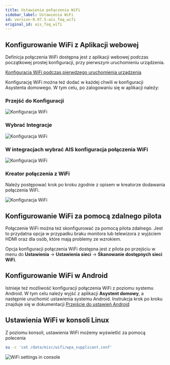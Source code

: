 ```yaml
---
title: Ustawienia połączenia WiFi
sidebar_label: Ustawienia WiFi
id: version-0.97.5-ais_faq_wifi
original_id: ais_faq_wifi
---
```



## Konfigurowanie WiFi z Aplikacji webowej

Definicja połączenia WiFi dostępna jest z aplikacji webowej podczas początkowej prostej konfiguracji, przy pierwszym uruchomieniu urządzenia.

[Konfiguracja WiFi podczas pierwdzego uruchomienia urządzenia](/AIS-docs/docs/en/ais_bramka_first_run.html#konfiguracja-wifi)

Konfigurację WiFi można też dodać w każdej chwili w konfiguracji Asystenta domowego.
W tym celu, po zalogowaniu się w aplikacji należy:

### Przejść do **Konfiguracji**

![Konfiguracja WiFi](/AIS-docs/img/en/bramka/go_to_config.png)


### Wybrać **Integracje**

![Konfiguracja WiFi](/AIS-docs/img/en/bramka/go_to_integrations.png)


### W integracjach wybrać **AIS konfiguracja połączenia WiFi**

![Konfiguracja WiFi](/AIS-docs/img/en/bramka/go_to_integration_wifi.png)


### Kreator połączenia z WiFi

Należy postępować krok po kroku zgodnie z opisem w kreatorze dodawania połączenia WiFi.

![Konfiguracja WiFi](/AIS-docs/img/en/bramka/start_wifi_integration_wizard.png)


## Konfigurowanie WiFi za pomocą zdalnego pilota

Połączenie WiFi można też skonfigurować za pomocą pilota zdalnego.
Jest to przydatna opcja w przypadku braku monitora lub telewizora z wyjściem HDMI oraz dla osób, które mają problemy ze wzrokiem.

Opcja konfiguracji połączenia WiFi dostępna jest z pilota po przejściu w menu do **Ustawienia** -> **Ustawienia sieci** -> **Skanowanie dostępnych sieci WiFi**.

## Konfigurowanie WiFi w Android

Istnieje też możliwość konfiguracji połączenia WiFi z poziomu systemu Android. W tym celu należy wyjść z aplikacji **Asystent domowy**, a następnie uruchomić ustawienia systemu Android. Instrukcja krok po kroku znajduje się w dokumentacji [Przejście do ustawień Android](/AIS-docs/docs/en/next/ais_bramka_settings.html#ustawienia-aplikacji-asystent-domowy)


## Ustawienia WiFi w konsoli Linux

Z poziomu konsoli, ustawienia WiFi możemy wyświetlić za pomocą polecenia

```bash
su -c 'cat /data/misc/wifi/wpa_supplicant.conf'
```

![WiFi settings in console](/AIS-docs/img/en/bramka/wifi_settings_in_console.png)
